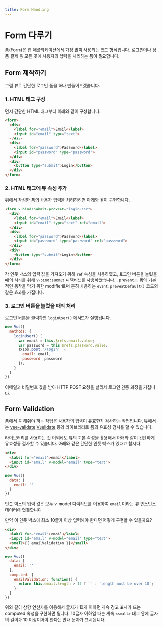 ```yaml
---
title: Form Handling
---
```


# Form 다루기

폼(Form)은 웹 애플리케이션에서 가장 많이 사용되는 코드 형식입니다. 로그인이나 상품 결제 등 모든 곳에 사용자의 입력을 처리하는 폼이 필요합니다.

## Form 제작하기

그럼 뷰로 간단한 로그인 폼을 하나 만들어보겠습니다.

### 1. HTML 태그 구성

먼저 간단한 HTML 태그부터 아래와 같이 구성합니다.

```html
<form>
  <div>
    <label for="email">Email</label>
    <input id="email" type="text">
  </div>
  <div>
    <label for="password">Password</label>
    <input id="password" type="password">
  </div>
  <div>
    <button type="submit">Login</button>
  </div>
</form>
```

### 2. HTML 태그에 뷰 속성 추가

위에서 작성한 폼의 사용자 입력을 처리하려면 아래와 같이 구현합니다.

```html {1,4,8}
<form v-bind:submit.prevent="loginUser">
  <div>
    <label for="email">Email</label>
    <input id="email" type="text" ref="email">
  </div>
  <div>
    <label for="password">Password</label>
    <input id="password" type="password" ref="password">
  </div>
  <div>
    <button type="submit">Login</button>
  </div>
</form>
```

각 인풋 박스의 입력 값을 가져오기 위해 `ref` 속성을 사용하였고, 로그인 버튼을 눌렀을 때의 처리를 위해 `v-bind:submit` 디렉티브를 사용하였습니다. `.prevent`는 폼의 기본적인 동작을 막기 위한 modifier로써 흔히 사용하는 `event.preventDefault()` 코드와 같은 효과를 가집니다.

### 3. 로그인 버튼을 눌렀을 때의 처리

로그인 버튼을 클릭하면 `loginUser()` 메서드가 실행됩니다.

```js
new Vue({
  methods: {
    loginUser() {
      var email = this.$refs.email.value;
      var password = this.$refs.password.value;
      axios.post('/login', {
        email: email,
        password: password
      });
    }
  }
})
```

이메일과 비밀번호 값을 받아 HTTP POST 요청을 날려서 로그인 인증 과정을 거칩니다.

## Form Validation

폼에서 꼭 해줘야 하는 작업은 사용자의 입력이 유효한지 검사하는 작업입니다.
뷰에서는 [vee-validate](https://baianat.github.io/vee-validate/) [Vuelidate](https://monterail.github.io/vuelidate/)
등의 라이브러리로 폼의 유효성 검사를 할 수 있습니다.

라이브러리를 사용하는 것 이외에도 뷰의 기본 속성을 활용해서 아래와 같이 간단하게 유효성을 검사할 수 있습니다. 아래와 같은 간단한 인풋 박스가 있다고 합시다.

```html
<div>
  <label for="email">email</label>
  <input id="email" v-model="email" type="text">
</div>
```

```js
new Vue({
  data: {
    email: ''
  }
})
```

인풋 박스의 입력 값은 모두 v-model 디렉티브를 이용하여 `email` 이라는 뷰 인스턴스 데이터에 연결합니다.

만약 이 인풋 박스에 최소 10글자 이상 입력해야 한다면 어떻게 구현할 수 있을까요?

```html
<div>
  <label for="email">email</label>
  <input id="email" v-model="email" type="text">
  <small>{{ emailValidation }}</small>
</div>
```

```js
new Vue({
  data: {
    email: ''
  },
  computed: {
    emailValidation: function() {
      return this.email.length > 10 ? `` : `Length must be over 10`;
    }
  }
})
```

위와 같이 삼항 연산자를 이용해서 글자가 10개 이하면 게속 경고 표시가 뜨는 computed 속성을 구현하면 됩니다. 10글자 이하일 때는 계속 `<small>` 태그 안에 글자의 길이가 10 이상이어야 한다는 안내 문자가 표시됩니다.